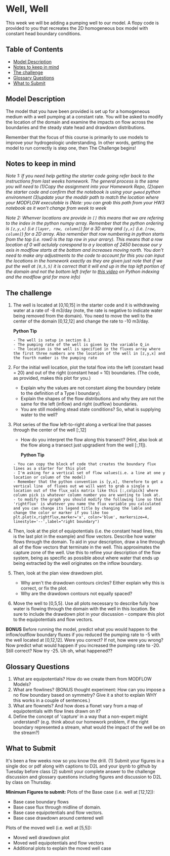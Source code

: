 # Well, Well <!-- omit in toc -->

This week we will be adding a pumping well to our model. A flopy code is provided to you that recreates the 2D homogeneous box model with constant head boundary conditions.  

## Table of Contents <!-- omit in toc -->
- [Model Description](#model-description)
- [Notes to keep in mind](#notes-to-keep-in-mind)
- [The challenge](#the-challenge)
- [Glossary Questions](#glossary-questions)
- [What to Submit](#what-to-submit)

## Model Description
​The model that you have been provided is set up for a homogeneous medium with a well pumping at a constant rate.    You will be asked to modify the location of the domain and examine the impacts on flow across the boundaries and the steady state head and drawdown distributions. 

Remember that the focus of this course is primarily to use models to improve your hydrogeologic understanding.  In other words, getting the model to run correctly is step one, then The Challenge begins!

## Notes to keep in mind
*Note 1: If you need help getting the starter code going refer back to the instructions from last weeks homework. The general process is the same you will need to (1)Copy the assignment into your Homework Repo, (2)open the starter code and confirm that the notebook is using your `gwmod` python environment (3)update your the moddir path to match the location where your MODFLOW executable is (Note: you can grab this path from your HW3 notebook as it won't change from week to week*

*Note 2: Whenver locations are provide in `[]` this means that we are refering to the index in the python numpy array. Remember that the python ordering is `[z,y,x]` (i.e `[layer, row, column]`) for a 3D array and `[y,x]` (i.e. `[row, column]`) for a 2D array. Also remember that row numbering in python starts from the top (i.e. row0 is the top row in your arrary). This means that a row location of 0 will actulaly corespond to a y location of 2450 because our y axis in modflow starts at the bottom and increases moving north. You don't need to make any adjustments to the code to account for this you can input the locations in the homework exactly as they are given just note that if we put the well at `[0,5,5]` it is correct that it will end up in the top left portion of the domain and not the bottom left (refer to [this video](https://arizona.hosted.panopto.com/Panopto/Pages/Viewer.aspx?id=5cca566d-65d9-4def-bd3b-ae3a011785e5) on Python indexing and the modflow grid for more info)*


## The challenge
1. The well is located at [0,10,15] in the starter code and it is withdrawing water at a rate of -8 m3/day (note, the rate is negative to indicate water being removed from the domain).  You need to move the well to the center of the domain [0,12,12] and change the rate to -10 m3/day.
   
   **Python Tip**
   ```
   - The well is setup in section 8.1
   - The pumping rate of the well is given by the variable Q_in 
   - The location is the well is specified in the fluxes array where the first three numbers are the location of the well in [z,y,x] and the fourth number is the pumping rate
   ```

2. For the initial well location, plot the total flow into the left (constant head = 20) and out of the right (constant head = 10) boundaries.  (The code, as provided, makes this plot for you.)  
   - Explain why the values are not constant along the boundary (relate to the definition of a Type I boundary).  
   - Explain the shapes of the flow distributions and why they are not the same for the left (inflow) and right (outflow) boundaries.
   -  You are still modeling stead state conditions?  So, what is supplying water to the well?

3. Plot series of the flow left-to-right along a vertical line that passes through the center of the well [:,12]
   - How do you interpret the flow along this transect?  (Hint, also look at the flow along a transect just upgradient from the well [:,11]).
  
     **Python Tip**
   ```
   - You can copy the block of code that creates the boundary flux lines as a starter for this plot
   - I'm asking for a vertical set of flow values(i.e. a line at one y location or column of the model)
   - Remember that the python convention is [y,x], therefore to get a vertical line  of fluxes out we will want to grab a single x location out of the flux_vals matrix like this [:,colpick] where column pick is whatever column number you are wanting to look at. 
   - to modify the graph you should modify the following line so that 'rightflux' is whatever you name the flux variable you calculated and you can change its legend title by changing the lable and change the color or marker if you like too 
   plt.plot(x,rightflux,marker='x', color='blue', markersize=4, linestyle='--',label="right boundary")
   ```

4. Then, look at the plot of equipotentials (i.e. the constant head lines, this is the last plot in the example) and flow vectors.  Describe how water flows through the domain.  To aid in your description, draw a line through all of the flow vectors that terminate in the well.  This approximates the capture zone of the well. Use this to refine your description of the flow system, being as specific as possible about where water that ends up being extracted by the well originates on the inflow boundary.  

5. Then, look at the plan view drawdown plot. 
   -  Why aren't the drawdown contours circles?  Either explain why this is correct, or fix the plot. 
   -  Why are the drawdown contours not equally spaced?    

6. Move the well to [0,5,5].  Use all plots necessary to describe fully how water is flowing through the domain with the well in this location.  Be sure to include the drawdown plot in your discussion - compare this plot to the equipotentials and flow vectors. 

**BONUS** 
Before running the model, predict what you would happen to the inflow/outflow boundary fluxes if you reduced the pumping rate to -5 with the well located at [0,12,12].  Were you correct?  If not, how were you wrong? Now predict what would happen if you increased the pumping rate to -20.  Still correct?  Now try -25.  Uh oh, what happened?? 

## Glossary Questions
1. What are equipotentials? How do we create them from MODFLOW Models? 
2. What are flowlines?  (BONUS thought experiment: How can you impose a no flow boundary based on symmetry?  Give it a shot to explain WHY this works in a couple of sentences.)
3. What are flownets? And how does a flonet vary from a map of equipotentials with flow lines drawn on it? 
4. Define the concept of 'capture' in a way that a non-expert might understand? (e.g. think about our homework problem, if the right boundary represented a stream, what would the impact of the well be on the stream?)

## What to Submit 
It's been a few weeks now so you know the drill. (1) Submit your figures in a single doc or pdf along with captions to D2L and your ipynb to github by Tuesday before class (2) submit your complete answer to the challenge discussion and glossary questions including figures and discussion to D2L by class on Thursday. 

**Minimum Figures to submit:** 
Plots of the Base case (i.e. well at [12,12]):
- Base case  boundary flows 
- Base case flux through midline of domain.
- Base case  equipotentials and flow vectors.
- Base case drawdown around centered well 

Plots of the moved well (i.e. well at [5,5]):
- Moved well drawdown plot
- Moved well equipotentials and flow vectors
- Additional plots to explain the moved well case

